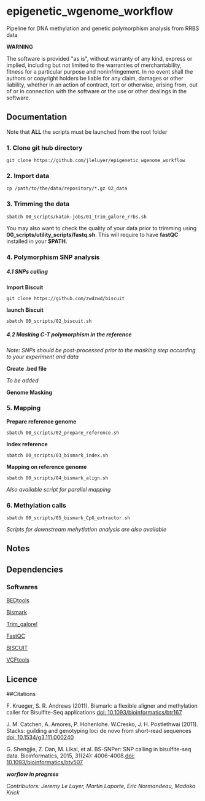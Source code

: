# epigenetic_wgenome_workflow
Pipeline for DNA methylation and genetic polymorphism analysis from RRBS data 


**WARNING**

The software is provided "as is", without warranty of any kind, express or implied, including but not limited to the warranties of merchantability, fitness for a particular purpose and noninfringement. In no event shall the authors or copyright holders be liable for any claim, damages or other liability, whether in an action of contract, tort or otherwise, arising from, out of or in connection with the software or the use or other dealings in the software.


## Documentation

Note that **ALL** the scripts must be launched from the root folder
### 1. Clone git hub directory

```
git clone https://github.com/jleluyer/epigenetic_wgenome_workflow
```

### 2. Import data

```
cp /path/to/the/data/repository/*.gz 02_data
```

### 3. Trimming the data

```
sbatch 00_scripts/katak-jobs/01_trim_galore_rrbs.sh
```

You may also want to check the quality of your data prior to trimming using **00_scripts/utility_scripts/fastq.sh**. This will require to have **fastQC** installed in your **$PATH**.


### 4. Polymorphism SNP analysis

##### 4.1 SNPs calling

**Import Biscuit**

```
git clone https://github.com/zwdzwd/biscuit
```

**launch Biscuit**

```
sbatch 00_scripts/02_biscuit.sh
```

##### 4.2 Masking C-T polymorphism in the reference

*Note: SNPs should be post-processed prior to the masking step according to your experiment and data*

**Create .bed file**

*To be added*

**Genome Masking**


### 5. Mapping

**Prepare reference genome**

```
sbatch 00_scripts/02_prepare_reference.sh
```

**Index reference**

```
sbatch 00_scripts/03_bismark_index.sh
```

**Mapping on reference genome**

```
sbatch 00_scripts/04_bismark_align.sh
```

*Also available script for parallel mapping*

### 6. Methylation calls

```
sbatch 00_scripts/05_bismark_CpG_extractor.sh
```

*Scripts for downstream mehytlation analysis are also available*

## Notes

## Dependencies

### Softwares

[BEDtools](http://bedtools.readthedocs.io/en/latest/)

[Bismark](http://www.bioinformatics.babraham.ac.uk/projects/index.html)

[Trim_galore!](http://www.bioinformatics.babraham.ac.uk/projects/index.html)

[FastQC](http://www.bioinformatics.babraham.ac.uk/projects/index.html)

[BISCUIT](https://github.com/zwdzwd/biscuit)

[VCFtools](http://vcftools.sourceforge.net/)


## Licence


##Citations

F. Krueger, S. R. Andrews (2011). Bismark: a flexible aligner and methylation caller for Bisulfite-Seq applications [doi:  10.1093/bioinformatics/btr167](http://www.ncbi.nlm.nih.gov/pmc/articles/PMC3102221/)

J. M. Catchen, A. Amores, P. Hohenlohe. W.Cresko, J. H. Postlethwai (2011). Stacks: guilding and genotyping loci de novo from short-read sequences
[doi:  10.1534/g3.111.000240](http://www.ncbi.nlm.nih.gov/pmc/articles/PMC3276136/)

G. Shengjie, Z. Dan, M. Likai, et al. BS-SNPer: SNP calling in bisulfite-seq data. Bioinformatics, 2015, 31(24): 4006-4008.[doi:  10.1093/bioinformatics/btv507](https://www.ncbi.nlm.nih.gov/pmc/articles/PMC4673977/)

**_worflow in progress_**

*Contributors: Jeremy Le Luyer, Martin Laporte, Eric Normandeau, Madoka Krick*

